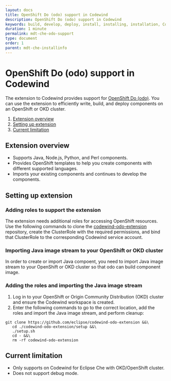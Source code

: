 ```yaml
---
layout: docs
title: OpenShift Do (odo) support in Codewind
description: OpenShift Do (odo) support in Codewind
keywords: build, develop, deploy, install, installing, installation, Codewind for Eclipse Che, cloud, public cloud, services, command line, cli, command, devops, OpenShift, OKD, odo
duration: 1 minute
permalink: mdt-che-odo-support
type: document
order: 1
parent: mdt-che-installinfo
---
```


# OpenShift Do (odo) support in Codewind
The extension to Codewind provides support for [OpenShift Do (odo)](https://github.com/openshift/odo). You can use the extension to efficiently write, build, and deploy components on an OpenShift or OKD cluster.

1. [Extension overview](#overview)
2. [Setting up extension](#setting-up-extension)
3. [Current limitation](#current-limitation)

## Extension overview
- Supports Java, Node.js, Python, and Perl components.
- Provides OpenShift templates to help you create components with different supported languages.
- Imports your existing components and continues to develop the components.

## Setting up extension

### Adding roles to support the extension
The extension needs additional roles for accessing OpenShift resources. Use the following commands to clone the [codewind-odo-extension](https://github.com/eclipse/codewind-odo-extension) repository, create the ClusterRole with the required permissions, and bind that ClusterRole to the corresponding Codewind service account.

### Importing Java image stream to your OpenShift or OKD cluster
In order to create or import Java compoent, you need to import Java image stream to your OpenShift or OKD cluster so that odo can build component image.

### Adding the roles and importing the Java image stream
1. Log in to your OpenShift or Origin Community Distribution (OKD) cluster and ensure the Codewind workspace is created.
2. Enter the following commands to go to the correct location, add the roles and import the Java image stream, and perform cleanup:
```
git clone https://github.com/eclipse/codewind-odo-extension &&\
   cd ./codewind-odo-extension/setup &&\
   ./setup.sh
   cd - &&\
   rm -rf codewind-odo-extension
```

## Current limitation
- Only supports on Codewind for Eclipse Che with OKD/OpenShift cluster.
- Does not support debug mode.